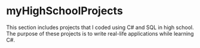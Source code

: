 # myHighSchoolProjects
This section includes projects that I coded using C# and SQL in high school. The purpose of these projects is to write real-life applications while learning C#.
